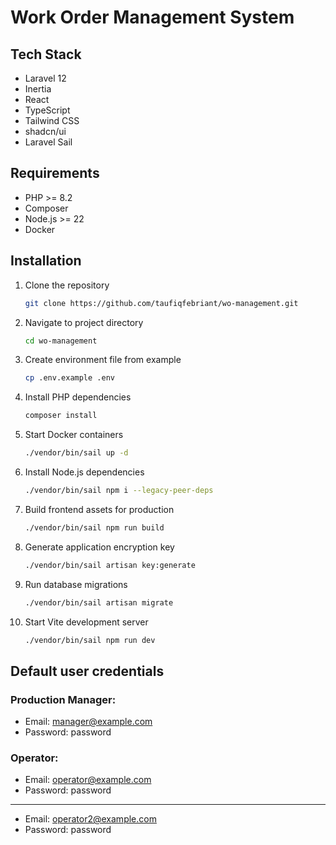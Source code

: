 # Work Order Management System

## Tech Stack

- Laravel 12
- Inertia
- React
- TypeScript
- Tailwind CSS
- shadcn/ui
- Laravel Sail

## Requirements

- PHP >= 8.2
- Composer
- Node.js >= 22
- Docker

## Installation

1. Clone the repository

   ```bash
   git clone https://github.com/taufiqfebriant/wo-management.git
   ```

2. Navigate to project directory

   ```bash
   cd wo-management
   ```

3. Create environment file from example

   ```bash
   cp .env.example .env
   ```

4. Install PHP dependencies

   ```bash
   composer install
   ```

5. Start Docker containers

   ```bash
   ./vendor/bin/sail up -d
   ```

6. Install Node.js dependencies

   ```bash
   ./vendor/bin/sail npm i --legacy-peer-deps
   ```

7. Build frontend assets for production

   ```bash
   ./vendor/bin/sail npm run build
   ```

8. Generate application encryption key

   ```bash
   ./vendor/bin/sail artisan key:generate
   ```

9. Run database migrations

   ```bash
   ./vendor/bin/sail artisan migrate
   ```

10. Start Vite development server

    ```bash
    ./vendor/bin/sail npm run dev
    ```

## Default user credentials

### Production Manager:

- Email: manager@example.com
- Password: password

### Operator:

- Email: operator@example.com
- Password: password

---

- Email: operator2@example.com
- Password: password
